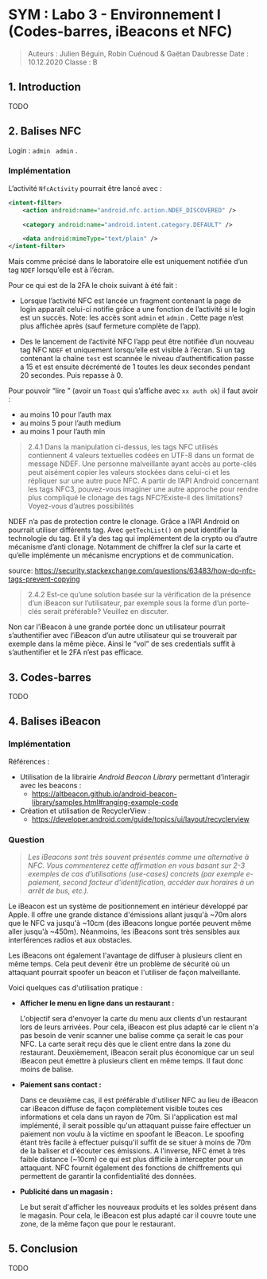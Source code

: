# SYM : Labo 3 - Environnement I (Codes-barres, iBeacons et NFC)

> Auteurs : Julien Béguin, Robin Cuénoud & Gaëtan Daubresse
> Date : 10.12.2020
> Classe : B



## 1. Introduction

TODO

## 2. Balises NFC

Login : `admin ` `admin` . 

### Implémentation

L’activité `NfcActivity` pourrait être lancé avec : 

```xml
<intent-filter>
    <action android:name="android.nfc.action.NDEF_DISCOVERED" />

    <category android:name="android.intent.category.DEFAULT" />

    <data android:mimeType="text/plain" />
</intent-filter>
```

Mais comme précisé dans le laboratoire elle est uniquement notifiée d’un tag `NDEF` lorsqu’elle est à l’écran. 

Pour ce qui est de la 2FA le choix suivant à été fait : 

* Lorsque l’activité NFC est lancée un fragment contenant la page de login apparaît celui-ci notifie grâce a une fonction de l’activité si le login est un succès. Note: les accès sont `admin` et `admin` . Cette page n’est plus affichée après (sauf fermeture complète de l’app). 

* Des le lancement de l’activité NFC l’app peut être notifiée d’un nouveau tag NFC `NDEF`  et uniquement lorsqu’elle est visible à l’écran. Si un tag contenant la chaîne `test` est scannée le niveau d’authentification passe a 15 et est ensuite décrémenté de 1 toutes les deux secondes pendant 20 secondes. Puis repasse à 0. 

Pour pouvoir “lire ” (avoir un `Toast` qui s’affiche avec `xx auth ok`) il faut avoir : 

* au moins 10 pour l’auth max
* au moins 5 pour l’auth medium 
* au moins 1 pour l’auth min 



> 2.4.1 Dans la manipulation ci-dessus, les tags NFC utilisés contiennent 4 valeurs textuelles codées en UTF-8 dans un format de message NDEF. Une personne malveillante ayant accès au porte-clés peut aisément copier les valeurs stockées dans celui-ci et les répliquer sur une autre puce NFC. A partir de l’API Android concernant les tags NFC3, pouvez-vous imaginer une autre approche pour  rendre  plus  compliqué  le  clonage  des  tags  NFC?Existe-il  des  limitations? Voyez-vous d’autres possibilités

NDEF n’a pas de protection contre le clonage. Grâce a l’API Android on pourrait utiliser différents tag. Avec  `getTechList()` on peut identifier la technologie du tag. Et il y’a des tag qui implémentent de la crypto ou d’autre mécanisme d’anti clonage. Notamment de chiffrer la clef sur la carte et qu’elle implémente un mécanisme encryptions et de communication.

  source: https://security.stackexchange.com/questions/63483/how-do-nfc-tags-prevent-copying

> 2.4.2 Est-ce qu’une solution basée sur la vérification de la présence d’un iBeacon sur l’utilisateur, par exemple sous la forme d’un porte-clés serait préférable? Veuillez en discuter.

Non car l’iBeacon à une grande portée donc un utilisateur pourrait s’authentifier avec l’iBeacon d’un autre utilisateur qui se trouverait par exemple dans la même pièce.  Ainsi le “vol” de ses credentials suffit à s’authentifier et le 2FA n’est pas efficace. 

## 3. Codes-barres

TODO

## 4. Balises iBeacon

### Implémentation

Références :

- Utilisation de la librairie *Android Beacon Library* permettant d’interagir avec les beacons : 
  - https://altbeacon.github.io/android-beacon-library/samples.html#ranging-example-code
- Création et utilisation de RecyclerView :
  - https://developer.android.com/guide/topics/ui/layout/recyclerview

### Question

> *Les iBeacons sont très souvent présentés comme une alternative à NFC. Vous commenterez cette affirmation en vous basant sur 2-3 exemples de cas d’utilisations (use-cases) concrets (par exemple e-paiement, second facteur d’identification, accéder aux horaires à un arrêt de bus, etc.).*

Le iBeacon est un système de positionnement en intérieur développé par Apple. Il offre une grande distance d'émissions allant jusqu'à ~70m alors que le NFC va jusqu'à ~10cm (des iBeacons longue portée peuvent même aller jusqu'à ~450m). Néanmoins, les iBeacons sont très sensibles aux interférences radios et aux obstacles.

Les iBeacons ont également l'avantage de diffuser à plusieurs client en même temps. Cela peut devenir être un problème de sécurité où un attaquant pourrait spoofer un beacon et l'utiliser de façon malveillante.

Voici quelques cas d'utilisation pratique :

- **Afficher le menu en ligne dans un restaurant :**

  L'objectif sera d'envoyer la carte du menu aux clients d'un restaurant lors de leurs arrivées. Pour cela, iBeacon est plus adapté car le client n'a pas besoin de venir scanner une balise comme ça serait le cas pour NFC. La carte serait reçu dès que le client entre dans la zone du restaurant. Deuxièmement, iBeacon serait plus économique car un seul iBeacon peut émettre à plusieurs client en même temps. Il faut donc moins de balise.

- **Paiement sans contact :**

  Dans ce deuxième cas, il est préférable d'utiliser NFC au lieu de iBeacon car iBeacon diffuse de façon complètement visible toutes ces informations et cela dans un rayon de 70m. Si l'application est mal implémenté, il serait possible qu'un attaquant puisse faire effectuer un paiement non voulu à la victime en spoofant le iBeacon. Le spoofing étant très facile à effectuer puisqu'il suffit de se situer à moins de 70m de la baliser et d'écouter ces émissions. A l'inverse, NFC émet à très faible distance (~10cm) ce qui est plus difficile à intercepter pour un attaquant. NFC fournit également des fonctions de chiffrements qui permettent de garantir la confidentialité des données.

- **Publicité dans un magasin :**

  Le but serait d'afficher les nouveaux produits et les soldes présent dans le magasin. Pour cela, le iBeacon est plus adapté car il couvre toute une zone, de la même façon que pour le restaurant.



## 5. Conclusion

TODO